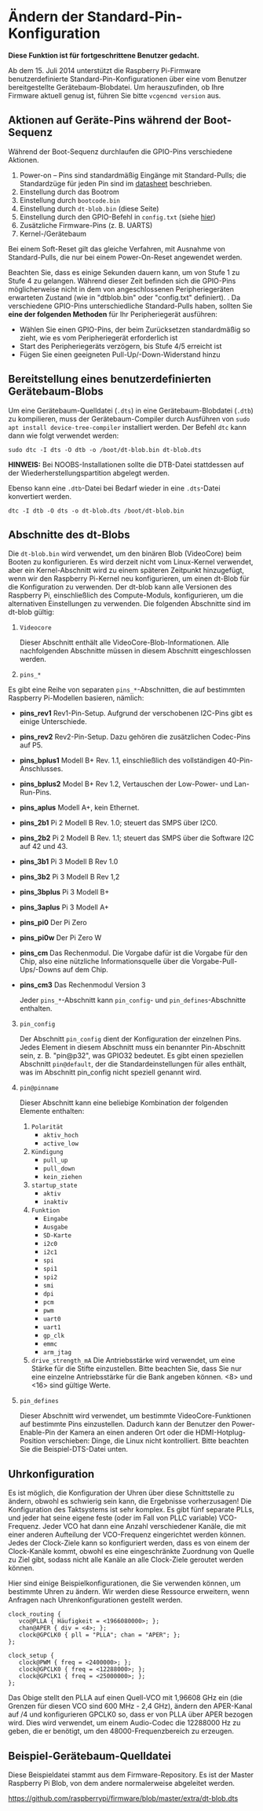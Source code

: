 # Ändern der Standard-Pin-Konfiguration

**Diese Funktion ist für fortgeschrittene Benutzer gedacht.**

Ab dem 15. Juli 2014 unterstützt die Raspberry Pi-Firmware benutzerdefinierte Standard-Pin-Konfigurationen über eine vom Benutzer bereitgestellte Gerätebaum-Blobdatei. Um herauszufinden, ob Ihre Firmware aktuell genug ist, führen Sie bitte `vcgencmd version` aus.

## Aktionen auf Geräte-Pins während der Boot-Sequenz

Während der Boot-Sequenz durchlaufen die GPIO-Pins verschiedene Aktionen.

1. Power-on – Pins sind standardmäßig Eingänge mit Standard-Pulls; die Standardzüge für jeden Pin sind im [datasheet](../hardware/raspberrypi/bcm2835/BCM2835-ARM-Peripherals.pdf) beschrieben.
1. Einstellung durch das Bootrom
1. Einstellung durch `bootcode.bin`
1. Einstellung durch `dt-blob.bin` (diese Seite)
1. Einstellung durch den GPIO-Befehl in `config.txt` (siehe [hier](config-txt/gpio.md))
1. Zusätzliche Firmware-Pins (z. B. UARTS)
1. Kernel-/Gerätebaum

Bei einem Soft-Reset gilt das gleiche Verfahren, mit Ausnahme von Standard-Pulls, die nur bei einem Power-On-Reset angewendet werden.

Beachten Sie, dass es einige Sekunden dauern kann, um von Stufe 1 zu Stufe 4 zu gelangen. Während dieser Zeit befinden sich die GPIO-Pins möglicherweise nicht in dem von angeschlossenen Peripheriegeräten erwarteten Zustand (wie in "dtblob.bin" oder "config.txt" definiert). . Da verschiedene GPIO-Pins unterschiedliche Standard-Pulls haben, sollten Sie **eine der folgenden Methoden** für Ihr Peripheriegerät ausführen:
* Wählen Sie einen GPIO-Pins, der beim Zurücksetzen standardmäßig so zieht, wie es vom Peripheriegerät erforderlich ist
* Start des Peripheriegeräts verzögern, bis Stufe 4/5 erreicht ist
* Fügen Sie einen geeigneten Pull-Up/-Down-Widerstand hinzu


## Bereitstellung eines benutzerdefinierten Gerätebaum-Blobs

Um eine Gerätebaum-Quelldatei (`.dts`) in eine Gerätebaum-Blobdatei (`.dtb`) zu kompilieren, muss der Gerätebaum-Compiler durch Ausführen von `sudo apt install device-tree-compiler` installiert werden. Der Befehl `dtc` kann dann wie folgt verwendet werden:

```
sudo dtc -I dts -O dtb -o /boot/dt-blob.bin dt-blob.dts
```

**HINWEIS:** Bei NOOBS-Installationen sollte die DTB-Datei stattdessen auf der Wiederherstellungspartition abgelegt werden.

Ebenso kann eine `.dtb`-Datei bei Bedarf wieder in eine `.dts`-Datei konvertiert werden.

```
dtc -I dtb -O dts -o dt-blob.dts /boot/dt-blob.bin
```

## Abschnitte des dt-Blobs

Die `dt-blob.bin` wird verwendet, um den binären Blob (VideoCore) beim Booten zu konfigurieren. Es wird derzeit nicht vom Linux-Kernel verwendet, aber ein Kernel-Abschnitt wird zu einem späteren Zeitpunkt hinzugefügt, wenn wir den Raspberry Pi-Kernel neu konfigurieren, um einen dt-Blob für die Konfiguration zu verwenden. Der dt-blob kann alle Versionen des Raspberry Pi, einschließlich des Compute-Moduls, konfigurieren, um die alternativen Einstellungen zu verwenden. Die folgenden Abschnitte sind im dt-blob gültig:

1. `Videocore`

   Dieser Abschnitt enthält alle VideoCore-Blob-Informationen. Alle nachfolgenden Abschnitte müssen in diesem Abschnitt eingeschlossen werden.

2. `pins_*`

 Es gibt eine Reihe von separaten `pins_*`-Abschnitten, die auf bestimmten Raspberry Pi-Modellen basieren, nämlich:
   
 - **pins_rev1** Rev1-Pin-Setup. Aufgrund der verschobenen I2C-Pins gibt es einige Unterschiede.
 - **pins_rev2** Rev2-Pin-Setup. Dazu gehören die zusätzlichen Codec-Pins auf P5.
 - **pins_bplus1** Modell B+ Rev. 1.1, einschließlich des vollständigen 40-Pin-Anschlusses.
 - **pins_bplus2** Model B+ Rev 1.2, Vertauschen der Low-Power- und Lan-Run-Pins.
 - **pins_aplus** Modell A+, kein Ethernet.
 - **pins_2b1** Pi 2 Modell B Rev. 1.0; steuert das SMPS über I2C0.
 - **pins_2b2** Pi 2 Modell B Rev. 1.1; steuert das SMPS über die Software I2C auf 42 und 43.
 - **pins_3b1** Pi 3 Modell B Rev 1.0
 - **pins_3b2** Pi 3 Modell B Rev 1,2
 - **pins_3bplus** Pi 3 Modell B+
 - **pins_3aplus** Pi 3 Modell A+
 - **pins_pi0** Der Pi Zero
 - **pins_pi0w** Der Pi Zero W
 - **pins_cm** Das Rechenmodul. Die Vorgabe dafür ist die Vorgabe für den Chip, also eine nützliche Informationsquelle über die Vorgabe-Pull-Ups/-Downs auf dem Chip.
 - **pins_cm3** Das Rechenmodul Version 3
  
   Jeder `pins_*`-Abschnitt kann `pin_config`- und `pin_defines`-Abschnitte enthalten.

3. `pin_config`

   Der Abschnitt `pin_config` dient der Konfiguration der einzelnen Pins. Jedes Element in diesem Abschnitt muss ein benannter Pin-Abschnitt sein, z. B. "pin@p32", was GPIO32 bedeutet. Es gibt einen speziellen Abschnitt `pin@default`, der die Standardeinstellungen für alles enthält, was im Abschnitt pin_config nicht speziell genannt wird.
   
4. `pin@pinname`

   Dieser Abschnitt kann eine beliebige Kombination der folgenden Elemente enthalten:
   
   1. `Polarität`
      * `aktiv_hoch`
      * `active_low`
   2. `Kündigung`
      * `pull_up`
      * `pull_down`
      * `kein_ziehen`
   3. `startup_state`
      * `aktiv`
      * `inaktiv`
   4. `Funktion`
      * `Eingabe`
      * `Ausgabe`
      * `SD-Karte`
      * `i2c0`
      * `i2c1`
      * `spi`
      * `spi1`
      * `spi2`
      * `smi`
      * `dpi`
      * `pcm`
      * `pwm`
      * `uart0`
      * `uart1`
      * `gp_clk`
      * `emmc`
      * `arm_jtag`
   5. `drive_strength_mA`
      Die Antriebsstärke wird verwendet, um eine Stärke für die Stifte einzustellen. Bitte beachten Sie, dass Sie nur eine einzelne Antriebsstärke für die Bank angeben können. <8> und <16> sind gültige Werte.

5. `pin_defines`

   Dieser Abschnitt wird verwendet, um bestimmte VideoCore-Funktionen auf bestimmte Pins einzustellen. Dadurch kann der Benutzer den Power-Enable-Pin der Kamera an einen anderen Ort oder die HDMI-Hotplug-Position verschieben: Dinge, die Linux nicht kontrolliert. Bitte beachten Sie die Beispiel-DTS-Datei unten.

## Uhrkonfiguration

Es ist möglich, die Konfiguration der Uhren über diese Schnittstelle zu ändern, obwohl es schwierig sein kann, die Ergebnisse vorherzusagen! Die Konfiguration des Taktsystems ist sehr komplex. Es gibt fünf separate PLLs, und jeder hat seine eigene feste (oder im Fall von PLLC variable) VCO-Frequenz. Jeder VCO hat dann eine Anzahl verschiedener Kanäle, die mit einer anderen Aufteilung der VCO-Frequenz eingerichtet werden können. Jedes der Clock-Ziele kann so konfiguriert werden, dass es von einem der Clock-Kanäle kommt, obwohl es eine eingeschränkte Zuordnung von Quelle zu Ziel gibt, sodass nicht alle Kanäle an alle Clock-Ziele geroutet werden können.

Hier sind einige Beispielkonfigurationen, die Sie verwenden können, um bestimmte Uhren zu ändern. Wir werden diese Ressource erweitern, wenn Anfragen nach Uhrenkonfigurationen gestellt werden.

```
clock_routing {
   vco@PLLA { Häufigkeit = <1966080000>; };
   chan@APER { div = <4>; };
   clock@GPCLK0 { pll = "PLLA"; chan = "APER"; };
};

clock_setup {
   clock@PWM { freq = <2400000>; };
   clock@GPCLK0 { freq = <12288000>; };
   clock@GPCLK1 { freq = <25000000>; };
};
```

Das Obige stellt den PLLA auf einen Quell-VCO mit 1,96608 GHz ein (die Grenzen für diesen VCO sind 600 MHz - 2,4 GHz), ändern den APER-Kanal auf /4 und konfigurieren GPCLK0 so, dass er von PLLA über APER bezogen wird. Dies wird verwendet, um einem Audio-Codec die 12288000 Hz zu geben, die er benötigt, um den 48000-Frequenzbereich zu erzeugen.

## Beispiel-Gerätebaum-Quelldatei

Diese Beispieldatei stammt aus dem Firmware-Repository. Es ist der Master Raspberry Pi Blob, von dem andere normalerweise abgeleitet werden.

https://github.com/raspberrypi/firmware/blob/master/extra/dt-blob.dts